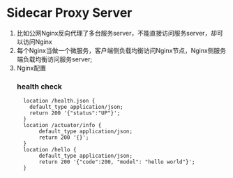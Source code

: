 # Sidecar Proxy Server
1. 比如公网Nginx反向代理了多台服务server，不能直接访问服务server，却可以访问Nginx
2. 每个Nginx当做一个微服务，客户端侧负载均衡访问Nginx节点，Nginx侧服务端负载均衡访问服务server;
3. Nginx配置
   ### health check
         location /health.json {
           default_type application/json;
           return 200 '{"status":"UP"}';
         }
         location /actuator/info {
              default_type application/json;
              return 200 '{}';
         }
         location /hello {
              default_type application/json;
              return 200 '{"code":200, "model": "hello world"}';
         }
